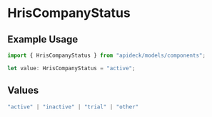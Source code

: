 # HrisCompanyStatus

## Example Usage

```typescript
import { HrisCompanyStatus } from "apideck/models/components";

let value: HrisCompanyStatus = "active";
```

## Values

```typescript
"active" | "inactive" | "trial" | "other"
```
